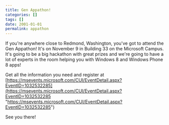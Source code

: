 ```yaml
---
title: Gen Appathon!
categories: []
tags: []
date: 2001-01-01
permalink: appathon
---
```


If you're anywhere close to Redmond, Washington, you've got to attend the Gen Appathon! It's on November 9 in Building 33 on the Microsoft Campus. It's going to be a big hackathon with great prizes and we're going to have a lot of experts in the room helping you with Windows 8 and Windows Phone 8 apps!
<!-- xmore -->

Get all the information you need and register at [https://msevents.microsoft.com/CUI/EventDetail.aspx?EventID=1032532285](https://msevents.microsoft.com/CUI/EventDetail.aspx?EventID=1032532285 "https://msevents.microsoft.com/CUI/EventDetail.aspx?EventID=1032532285")

See you there!